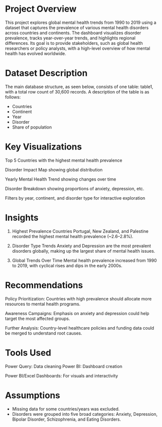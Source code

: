 # Project Overview
This project explores global mental health trends from 1990 to 2019 using a dataset that captures the prevalence of various mental health disorders across countries and continents.
The dashboard visualizes disorder prevalence, tracks year-over-year trends, and highlights regional differences. Its goal is to provide stakeholders, such as global health researchers or policy analysts, with a high-level overview of how mental health has evolved worldwide.

# Dataset Description
The main database structure, as seen below, consists of one table: table1, with a total row count of 30,600 records. A description of the table is as follows:
* Countries
* Continent
* Year
* Disorder
* Share of population
# Key Visualizations

Top 5 Countries with the highest mental health prevalence

Disorder Impact Map showing global distribution

Yearly Mental Health Trend showing changes over time

Disorder Breakdown showing proportions of anxiety, depression, etc.

Filters by year, continent, and disorder type for interactive exploration

# Insights
1. Highest Prevalence Countries
Portugal, New Zealand, and Palestine recorded the highest mental health prevalence (~2.6–2.8%).

2. Disorder Type Trends
Anxiety and Depression are the most prevalent disorders globally, making up the largest share of mental health issues.

3. Global Trends Over Time
Mental health prevalence increased from 1990 to 2019, with cyclical rises and dips in the early 2000s.

# Recommendations
Policy Prioritization: Countries with high prevalence should allocate more resources to mental health programs.

Awareness Campaigns: Emphasis on anxiety and depression could help target the most affected groups.

Further Analysis: Country-level healthcare policies and funding data could be merged to understand root causes.
# Tools Used
Power Query: Data cleaning
Power BI: Dashboard creation

Power BI/Excel Dashboards: For visuals and interactivity


# Assumptions
* Missing data for some countries/years was excluded.
* Disorders were grouped into five broad categories: Anxiety, Depression, Bipolar Disorder, Schizophrenia, and Eating Disorders.
